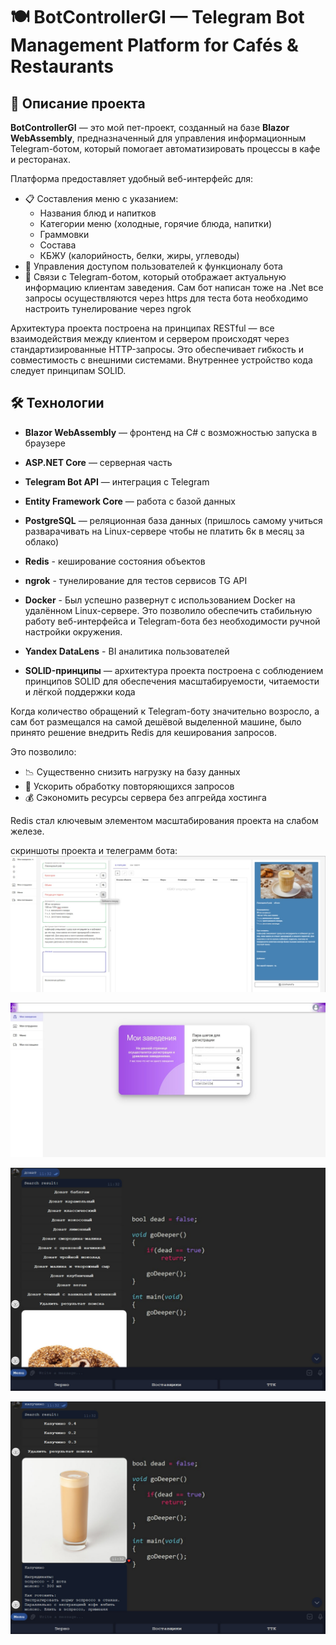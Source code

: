 # 🍽️ BotControllerGI — Telegram Bot Management Platform for Cafés & Restaurants

## 📌 Описание проекта

**BotControllerGI** — это мой пет-проект, созданный на базе **Blazor WebAssembly**, предназначенный для управления информационным Telegram-ботом, который помогает автоматизировать процессы в кафе и ресторанах.

Платформа предоставляет удобный веб-интерфейс для:
- 📋 Составления меню с указанием:
  - Названия блюд и напитков
  - Категории меню (холодные, горячие блюда, напитки)
  - Граммовки
  - Состава
  - КБЖУ (калорийность, белки, жиры, углеводы)
- 👥 Управления доступом пользователей к функционалу бота
- 🤖 Связи с Telegram-ботом, который отображает актуальную информацию клиентам заведения. Сам бот написан тоже на .Net все запросы осуществляются через https для теста бота необходимо настроить тунелирование через ngrok

Архитектура проекта построена на принципах RESTful — все взаимодействия между клиентом и сервером происходят через стандартизированные HTTP-запросы. Это обеспечивает гибкость и совместимость с внешними системами. Внутреннее устройство кода следует принципам SOLID.

## 🛠️ Технологии
- **Blazor WebAssembly** — фронтенд на C# с возможностью запуска в браузере
- **ASP.NET Core** — серверная часть
- **Telegram Bot API** — интеграция с Telegram
- **Entity Framework Core** — работа с базой данных
- **PostgreSQL** — реляционная база данных (пришлось самому учиться разварачивать на Linux-сервере чтобы не платить 6к в месяц за облако)
- **Redis** - кеширование состояния объектов

- **ngrok** - тунелирование для тестов сервисов TG API 
- **Docker** - Был успешно развернут с использованием Docker на удалённом Linux-сервере. Это позволило обеспечить стабильную работу веб-интерфейса и Telegram-бота без необходимости ручной настройки окружения.
- **Yandex DataLens** - BI аналитика пользователей
- **SOLID-принципы** — архитектура проекта построена с соблюдением принципов SOLID для обеспечения масштабируемости, читаемости и лёгкой поддержки кода

Когда количество обращений к Telegram-боту значительно возросло, а сам бот размещался на самой дешёвой выделенной машине, было принято решение внедрить Redis для кеширования запросов.

Это позволило:
- 📉 Существенно снизить нагрузку на базу данных
- 🚀 Ускорить обработку повторяющихся запросов
- 💰 Сэкономить ресурсы сервера без апгрейда хостинга

Redis стал ключевым элементом масштабирования проекта на слабом железе.



скриншоты проекта и телеграмм бота:
![добавление нового напитка в меню](SharedLibrary/ScreanShots/addItemScrean.jpg)

![добавление нового заведения](SharedLibrary/ScreanShots/createNewPlace.jpg)

![поиск в TG боте](SharedLibrary/ScreanShots/searchItemTG.jpg)

![поиск в TG боте](SharedLibrary/ScreanShots/clickItemTG.jpg)
